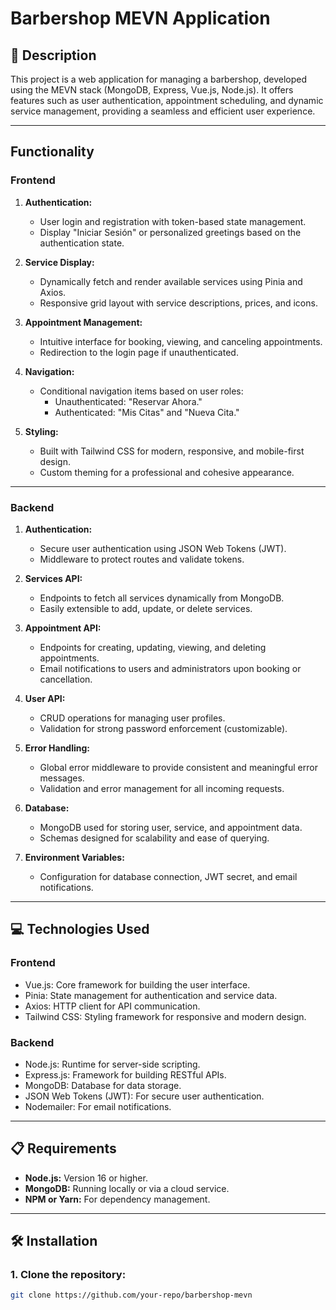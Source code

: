 # Barbershop MEVN Application

## 📄 Description
This project is a web application for managing a barbershop, developed using the MEVN stack (MongoDB, Express, Vue.js, Node.js). It offers features such as user authentication, appointment scheduling, and dynamic service management, providing a seamless and efficient user experience.

---

## Functionality

### **Frontend**
1. **Authentication:**
   - User login and registration with token-based state management.
   - Display "Iniciar Sesión" or personalized greetings based on the authentication state.

2. **Service Display:**
   - Dynamically fetch and render available services using Pinia and Axios.
   - Responsive grid layout with service descriptions, prices, and icons.

3. **Appointment Management:**
   - Intuitive interface for booking, viewing, and canceling appointments.
   - Redirection to the login page if unauthenticated.

4. **Navigation:**
   - Conditional navigation items based on user roles:
     - Unauthenticated: "Reservar Ahora."
     - Authenticated: "Mis Citas" and "Nueva Cita."

5. **Styling:**
   - Built with Tailwind CSS for modern, responsive, and mobile-first design.
   - Custom theming for a professional and cohesive appearance.

---

### **Backend**
1. **Authentication:**
   - Secure user authentication using JSON Web Tokens (JWT).
   - Middleware to protect routes and validate tokens.

2. **Services API:**
   - Endpoints to fetch all services dynamically from MongoDB.
   - Easily extensible to add, update, or delete services.

3. **Appointment API:**
   - Endpoints for creating, updating, viewing, and deleting appointments.
   - Email notifications to users and administrators upon booking or cancellation.

4. **User API:**
   - CRUD operations for managing user profiles.
   - Validation for strong password enforcement (customizable).

5. **Error Handling:**
   - Global error middleware to provide consistent and meaningful error messages.
   - Validation and error management for all incoming requests.

6. **Database:**
   - MongoDB used for storing user, service, and appointment data.
   - Schemas designed for scalability and ease of querying.

7. **Environment Variables:**
   - Configuration for database connection, JWT secret, and email notifications.

---

## 💻 Technologies Used

### **Frontend**
- Vue.js: Core framework for building the user interface.
- Pinia: State management for authentication and service data.
- Axios: HTTP client for API communication.
- Tailwind CSS: Styling framework for responsive and modern design.

### **Backend**
- Node.js: Runtime for server-side scripting.
- Express.js: Framework for building RESTful APIs.
- MongoDB: Database for data storage.
- JSON Web Tokens (JWT): For secure user authentication.
- Nodemailer: For email notifications.

---

## 📋 Requirements
- **Node.js:** Version 16 or higher.
- **MongoDB:** Running locally or via a cloud service.
- **NPM or Yarn:** For dependency management.

---

## 🛠️ Installation

### **1. Clone the repository:**
```bash
git clone https://github.com/your-repo/barbershop-mevn
